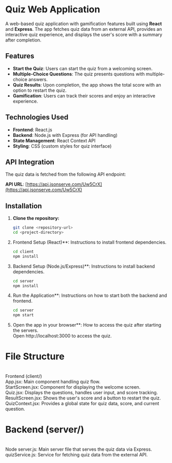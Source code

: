 # Quiz Web Application

A web-based quiz application with gamification features built using **React** and **Express**. The app fetches quiz data from an external API, provides an interactive quiz experience, and displays the user's score with a summary after completion.

## Features
- **Start the Quiz**: Users can start the quiz from a welcoming screen.
- **Multiple-Choice Questions**: The quiz presents questions with multiple-choice answers.
- **Quiz Results**: Upon completion, the app shows the total score with an option to restart the quiz.
- **Gamification**: Users can track their scores and enjoy an interactive experience.

## Technologies Used
- **Frontend**: React.js
- **Backend**: Node.js with Express (for API handling)
- **State Management**: React Context API
- **Styling**: CSS (custom styles for quiz interface)

## API Integration
The quiz data is fetched from the following API endpoint:

**API URL**: [https://api.jsonserve.com/Uw5CrX](https://api.jsonserve.com/Uw5CrX)

## Installation

1. **Clone the repository:**
   ```bash
   git clone <repository-url>
   cd <project-directory>

2. Frontend Setup (React)**: Instructions to install frontend dependencies.
   ```bash
   cd client
   npm install

3. Backend Setup (Node.js/Express)**: Instructions to install backend dependencies.
   ```bash
   cd server
   npm install
4. Run the Application**: Instructions on how to start both the backend and frontend.
   ```bash
   cd server
   npm start
5. Open the app in your browser**: How to access the quiz after starting the servers.
   <br>
   Open http://localhost:3000 to access the quiz.

<h1>File Structure</h1>
<br>
Frontend (client/)
<br>
App.jsx: Main component handling quiz flow.
<br>
StartScreen.jsx: Component for displaying the welcome screen.
<br>
Quiz.jsx: Displays the questions, handles user input, and score tracking.
<br>
ResultScreen.jsx: Shows the user's score and a button to restart the quiz.
<br>
QuizContext.jsx: Provides a global state for quiz data, score, and current question.

<h1>Backend (server/)</h1>
<br>
Node server.js: Main server file that serves the quiz data via Express.
<br>
quizService.js: Service for fetching quiz data from the external API.
   




